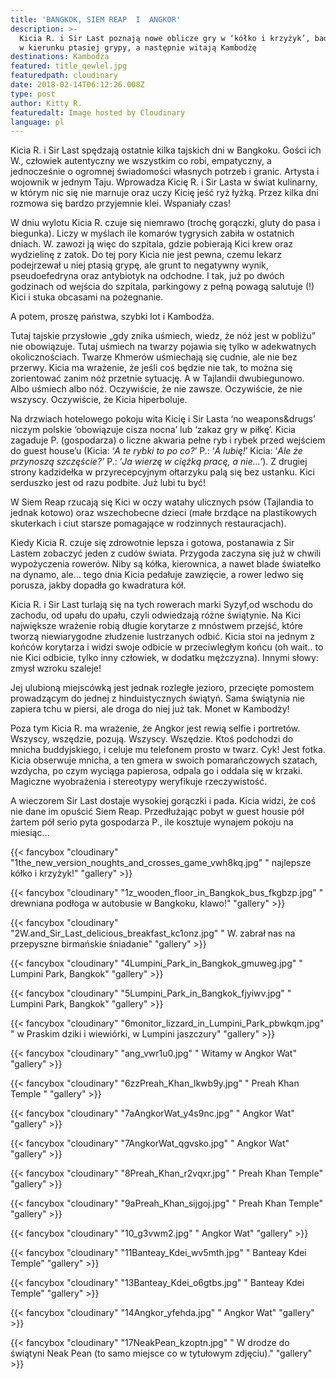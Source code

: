 ```yaml
---
title: 'BANGKOK, SIEM REAP  I  ANGKOR'
description: >-
  Kicia R. i Sir Last poznają nowe oblicze gry w ‘kółko i krzyżyk’, badają krew
  w kierunku ptasiej grypy, a następnie witają Kambodżę
destinations: Kambodża
featured: title_qewlel.jpg
featuredpath: cloudinary
date: 2018-02-14T06:12:26.008Z
type: post
author: Kitty R.
featuredalt: Image hosted by Cloudinary
language: pl
---
```

Kicia R. i Sir Last spędzają ostatnie kilka tajskich dni w Bangkoku. Gości ich W., człowiek autentyczny we wszystkim co robi, empatyczny, a jednocześnie o ogromnej świadomości własnych potrzeb i granic. Artysta i wojownik w jednym Taju. Wprowadza Kicię R. i Sir Lasta w świat kulinarny, w którym nic się nie marnuje oraz uczy Kicię jeść ryż łyżką. Przez kilka dni rozmowa się bardzo przyjemnie klei. Wspaniały czas!

W dniu wylotu Kicia R. czuje się niemrawo (trochę gorączki, gluty do pasa i biegunka). Liczy w myślach ile komarów tygrysich zabiła w ostatnich dniach. W. zawozi ją więc do szpitala, gdzie pobierają Kici krew oraz wydzielinę z zatok. Do tej pory Kicia nie jest pewna, czemu lekarz podejrzewał u niej ptasią grypę, ale grunt to negatywny wynik, pseudoefedryna oraz antybiotyk na odchodne. I tak, już po dwóch godzinach od wejścia do szpitala, parkingowy z pełną powagą salutuje (!) Kici i stuka obcasami na pożegnanie. 

A potem, proszę państwa, szybki lot i Kambodża. 

Tutaj tajskie przysłowie „gdy znika uśmiech, wiedz, że nóż jest w pobliżu” nie obowiązuje. Tutaj uśmiech na twarzy pojawia się tylko w adekwatnych okolicznościach. Twarze Khmerów uśmiechają się cudnie, ale nie bez przerwy. Kicia ma wrażenie, że jeśli coś będzie nie tak, to można się zorientować  zanim nóż przetnie sytuację. A w Tajlandii dwubiegunowo. Albo uśmiech albo nóż. Oczywiście, że nie zawsze. Oczywiście, że nie wszyscy. Oczywiście, że Kicia hiperboluje. 

Na drzwiach hotelowego pokoju wita Kicię i Sir Lasta ‘no weapons&drugs’ niczym polskie ‘obowiązuje cisza nocna’ lub ‘zakaz gry w piłkę’. Kicia zagaduje P. (gospodarza) o liczne akwaria pełne ryb i rybek przed wejściem do guest house’u (Kicia: ‘_A te rybki to po co?_’ P.: ‘_A lubię!_’ Kicia: ‘_Ale że przynoszą szczęście?’_ P.: ‘_Ja wierzę w ciężką pracę, a nie...’_). Z drugiej strony kadzidełka w przyrecepcyjnym ołtarzyku palą się bez ustanku.  Kici serduszko jest od razu podbite. Już lubi tu być!

W Siem Reap rzucają się Kici w oczy watahy ulicznych psów (Tajlandia to jednak kotowo) oraz wszechobecne dzieci (małe brzdące na plastikowych skuterkach i ciut starsze pomagające w rodzinnych restauracjach). 

Kiedy Kicia R. czuje się zdrowotnie lepsza i gotowa, postanawia z Sir Lastem zobaczyć jeden z cudów świata. Przygoda zaczyna się już w chwili wypożyczenia rowerów. Niby są kółka, kierownica, a nawet blade światełko na dynamo, ale… tego dnia Kicia pedałuje zawzięcie, a rower ledwo się porusza, jakby dopadła go kwadratura kół. 

Kicia R. i Sir Last turlają się na tych rowerach marki Syzyf,od wschodu do zachodu, od upału do upału, czyli odwiedzają różne świątynie. Na Kici największe wrażenie robią długie korytarze z mnóstwem przejść, które  tworzą niewiarygodne złudzenie lustrzanych odbić. Kicia stoi na jednym z końców korytarza i widzi swoje odbicie w przeciwległym końcu (oh wait.. to nie Kici odbicie, tylko inny człowiek, w dodatku mężczyzna). Innymi słowy: zmysł wzroku szaleje! 

Jej ulubioną miejscówką jest jednak rozległe jezioro, przecięte pomostem prowadzącym do jednej z hinduistycznych świątyń. Sama świątynia nie zapiera tchu w piersi, ale droga do niej już tak. Monet w Kambodży! 

Poza tym Kicia R. ma wrażenie, że Angkor jest rewią selfie i portretów. Wszyscy, wszędzie, pozują. Wszyscy. Wszędzie. Ktoś podchodzi do mnicha buddyjskiego, i celuje mu telefonem prosto w twarz.  Cyk! Jest fotka. Kicia obserwuje mnicha, a ten gmera w swoich pomarańczowych szatach, wzdycha, po czym wyciąga papierosa, odpala go i oddala się w krzaki. Magiczne wyobrażenia i stereotypy weryfikuje rzeczywistość. 

A wieczorem Sir Last dostaje wysokiej gorączki i pada. Kicia widzi, że coś nie dane im opuścić Siem Reap. Przedłużając pobyt w guest housie pół żartem pół serio pyta gospodarza P., ile kosztuje wynajem pokoju na miesiąc… 

{{< fancybox "cloudinary" "1the_new_version_noughts_and_crosses_game_vwh8kq.jpg" "     najlepsze kółko i krzyżyk!" "gallery" >}}

{{< fancybox "cloudinary" "1z_wooden_floor_in_Bangkok_bus_fkgbzp.jpg" "     drewniana podłoga w autobusie w Bangkoku, klawo!" "gallery" >}}

{{< fancybox "cloudinary" "2W.and_Sir_Last_delicious_breakfast_kc1onz.jpg" "     W. zabrał nas na przepyszne birmańskie śniadanie" "gallery" >}}

{{< fancybox "cloudinary" "4Lumpini_Park_in_Bangkok_gmuweg.jpg" "     Lumpini Park, Bangkok" "gallery" >}}

{{< fancybox "cloudinary" "5Lumpini_Park_in_Bangkok_fjyiwv.jpg" "     Lumpini Park, Bangkok" "gallery" >}}

{{< fancybox "cloudinary" "6monitor_lizzard_in_Lumpini_Park_pbwkqm.jpg" "     w Praskim dziki i wiewiórki, w Lumpini jaszczury" "gallery" >}}

{{< fancybox "cloudinary" "ang_vwr1u0.jpg" "    Witamy w Angkor Wat" "gallery" >}}

{{< fancybox "cloudinary" "6zzPreah_Khan_lkwb9y.jpg" "     Preah Khan Temple " "gallery" >}}

{{< fancybox "cloudinary" "7aAngkorWat_y4s9nc.jpg" "     Angkor Wat" "gallery" >}}

{{< fancybox "cloudinary" "7AngkorWat_qgvsko.jpg" "     Angkor Wat" "gallery" >}}

{{< fancybox "cloudinary" "8Preah_Khan_r2vqxr.jpg" "     Preah Khan Temple" "gallery" >}}

{{< fancybox "cloudinary" "9aPreah_Khan_sijgoj.jpg" "     Preah Khan Temple" "gallery" >}}

{{< fancybox "cloudinary" "10_g3vwm2.jpg" "     Angkor Wat" "gallery" >}}

{{< fancybox "cloudinary" "11Banteay_Kdei_wv5mth.jpg" "     Banteay Kdei Temple" "gallery" >}}

{{< fancybox "cloudinary" "13Banteay_Kdei_o6gtbs.jpg" "     Banteay Kdei Temple" "gallery" >}}

{{< fancybox "cloudinary" "14Angkor_yfehda.jpg" "     Angkor Wat" "gallery" >}}

{{< fancybox "cloudinary" "17NeakPean_kzoptn.jpg" "    W drodze do świątyni Neak Pean (to samo miejsce co w tytułowym zdjęciu)." "gallery" >}}
